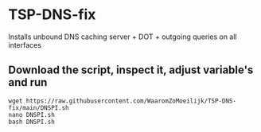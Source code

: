 # TSP-DNS-fix
Installs unbound DNS caching server + DOT + outgoing queries on all interfaces

## Download the script, inspect it, adjust variable's and run
```
wget https://raw.githubusercontent.com/WaaromZoMoeilijk/TSP-DNS-fix/main/DNSPI.sh 
nano DNSPI.sh
bash DNSPI.sh
```
